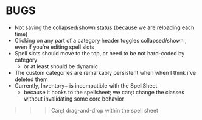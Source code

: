 # BUGS
- Not saving the collapsed/shown status (because we are reloading each time)
- Clicking on  any part of a category header toggles collapsed/shown , even if you're editing spell slots
- Spell slots should move to the top, or need to be not hard-coded by category
    - or at least should be dynamic
- The custom categories are remarkably persistent when when I think i've deleted them
- Currently, Inventory+ is incompatible with the SpellSheet
    - because it hooks to the spellsheet; we can;t change the classes without invalidating some core behavior
>>> Can;t drag-and-drop within the spell sheet
